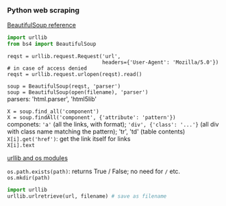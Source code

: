 ### Python web scraping

[BeautifulSoup reference](https://www.crummy.com/software/BeautifulSoup/bs4/doc/)

```python
import urllib
from bs4 import BeautifulSoup
```

```
reqst = urllib.request.Request('url',
                               headers={'User-Agent': 'Mozilla/5.0'}) # in case of access denied
reqst = urllib.request.urlopen(reqst).read()
```

`soup = BeautifulSoup(reqst, 'parser')`  
`soup = BeautifulSoup(open(filename), 'parser')`  
parsers: 'html.parser', 'html5lib'

`X = soup.find_all('component')`  
`X = soup.findAll('component', {'attribute': 'pattern'})`  
componets: `'a'` (all the links, with format); `'div', {'class': '...'}` (all div with class name matching the pattern); 'tr', 'td' (table contents)  
`X[i].get('href')`: get the link itself for links  
`X[i].text`

[urllib and os modules](https://developers.google.com/edu/python/utilities)

`os.path.exists(path)`: returns True / False; no need for `/` etc.  
`os.mkdir(path)`

```python
import urllib
urllib.urlretrieve(url, filename) # save as filename
```

